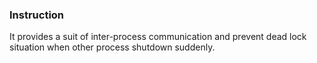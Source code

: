 ### Instruction
It provides a suit of inter-process communication and prevent dead lock situation when other process shutdown suddenly.
